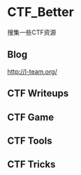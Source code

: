 # CTF_Better
搜集一些CTF资源

## Blog

http://l-team.org/

## CTF Writeups

## CTF Game

## CTF Tools

## CTF Tricks
